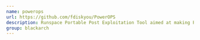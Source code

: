 ```yaml
---
name: powerops
url: https://github.com/fdiskyou/PowerOPS
description: Runspace Portable Post Exploitation Tool aimed at making Penetration Testing with PowerShell "easier". URL : https://github.com/fdiskyou/PowerOPS Groups : blackarch blackarch-windows blackarch-automation
group: blackarch
---
```

